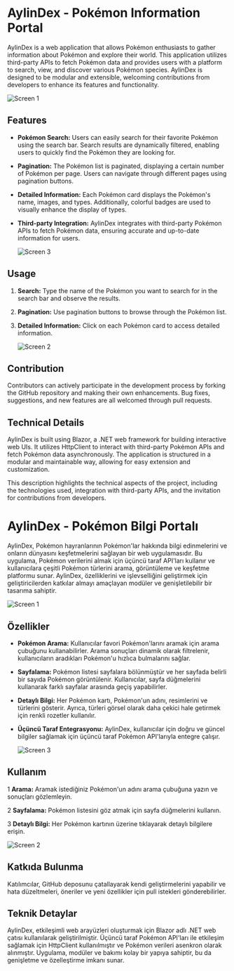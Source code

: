 # AylinDex - Pokémon Information Portal

AylinDex is a web application that allows Pokémon enthusiasts to gather information about Pokémon and explore their world. This application utilizes third-party APIs to fetch Pokémon data and provides users with a platform to search, view, and discover various Pokémon species. AylinDex is designed to be modular and extensible, welcoming contributions from developers to enhance its features and functionality.

![Screen 1 ](https://github.com/evrendenis/AylinDex/assets/155571902/eab9dd24-7f5e-402d-a4ba-f0122424f9d6)


## Features

- **Pokémon Search:** Users can easily search for their favorite Pokémon using the search bar. Search results are dynamically filtered, enabling users to quickly find the Pokémon they are looking for.

- **Pagination:** The Pokémon list is paginated, displaying a certain number of Pokémon per page. Users can navigate through different pages using pagination buttons.

- **Detailed Information:** Each Pokémon card displays the Pokémon's name, images, and types. Additionally, colorful badges are used to visually enhance the display of types.

- **Third-party Integration:** AylinDex integrates with third-party Pokémon APIs to fetch Pokémon data, ensuring accurate and up-to-date information for users.

  ![Screen 3 ](https://github.com/evrendenis/AylinDex/assets/155571902/7ad8df18-7d49-483a-86cd-95855ad3c628)


## Usage

1. **Search:** Type the name of the Pokémon you want to search for in the search bar and observe the results.

2. **Pagination:** Use pagination buttons to browse through the Pokémon list.

3. **Detailed Information:** Click on each Pokémon card to access detailed information.

   ![Screen 2 ](https://github.com/evrendenis/AylinDex/assets/155571902/36d5af8c-6627-4708-95cc-d3af5cbea652)


## Contribution

Contributors can actively participate in the development process by forking the GitHub repository and making their own enhancements. Bug fixes, suggestions, and new features are all welcomed through pull requests.

## Technical Details

AylinDex is built using Blazor, a .NET web framework for building interactive web UIs. It utilizes HttpClient to interact with third-party Pokémon APIs and fetch Pokémon data asynchronously. The application is structured in a modular and maintainable way, allowing for easy extension and customization.

This description highlights the technical aspects of the project, including the technologies used, integration with third-party APIs, and the invitation for contributions from developers.

# AylinDex - Pokémon Bilgi Portalı
AylinDex, Pokémon hayranlarının Pokémon'lar hakkında bilgi edinmelerini ve onların dünyasını keşfetmelerini sağlayan bir web uygulamasıdır. Bu uygulama, Pokémon verilerini almak için üçüncü taraf API'ları kullanır ve kullanıcılara çeşitli Pokémon türlerini arama, görüntüleme ve keşfetme platformu sunar. AylinDex, özelliklerini ve işlevselliğini geliştirmek için geliştiricilerden katkılar almayı amaçlayan modüler ve genişletilebilir bir tasarıma sahiptir.

![Screen 1 ](https://github.com/evrendenis/AylinDex/assets/155571902/eab9dd24-7f5e-402d-a4ba-f0122424f9d6)


## Özellikler
- **Pokémon Arama:** Kullanıcılar favori Pokémon'larını aramak için arama çubuğunu kullanabilirler. Arama sonuçları dinamik olarak filtrelenir, kullanıcıların aradıkları Pokémon'u hızlıca bulmalarını sağlar.

- **Sayfalama:** Pokémon listesi sayfalara bölünmüştür ve her sayfada belirli bir sayıda Pokémon görüntülenir. Kullanıcılar, sayfa düğmelerini kullanarak farklı sayfalar arasında geçiş yapabilirler.

- **Detaylı Bilgi:** Her Pokémon kartı, Pokémon'un adını, resimlerini ve türlerini gösterir. Ayrıca, türleri görsel olarak daha çekici hale getirmek için renkli rozetler kullanılır.

- **Üçüncü Taraf Entegrasyonu:** AylinDex, kullanıcılar için doğru ve güncel bilgiler sağlamak için üçüncü taraf Pokémon API'larıyla entegre çalışır.

  ![Screen 3 ](https://github.com/evrendenis/AylinDex/assets/155571902/7ad8df18-7d49-483a-86cd-95855ad3c628)


## Kullanım
1 **Arama:** Aramak istediğiniz Pokémon'un adını arama çubuğuna yazın ve sonuçları gözlemleyin.

2 **Sayfalama:** Pokémon listesini göz atmak için sayfa düğmelerini kullanın.

3 **Detaylı Bilgi:** Her Pokémon kartının üzerine tıklayarak detaylı bilgilere erişin.

  ![Screen 2 ](https://github.com/evrendenis/AylinDex/assets/155571902/36d5af8c-6627-4708-95cc-d3af5cbea652)


## Katkıda Bulunma
Katılımcılar, GitHub deposunu çatallayarak kendi geliştirmelerini yapabilir ve hata düzeltmeleri, öneriler ve yeni özellikler için pull istekleri gönderebilirler.

## Teknik Detaylar
AylinDex, etkileşimli web arayüzleri oluşturmak için Blazor adlı .NET web çatısı kullanılarak geliştirilmiştir. Üçüncü taraf Pokémon API'ları ile etkileşim sağlamak için HttpClient kullanılmıştır ve Pokémon verileri asenkron olarak alınmıştır. Uygulama, modüler ve bakımı kolay bir yapıya sahiptir, bu da genişletme ve özelleştirme imkanı sunar.

